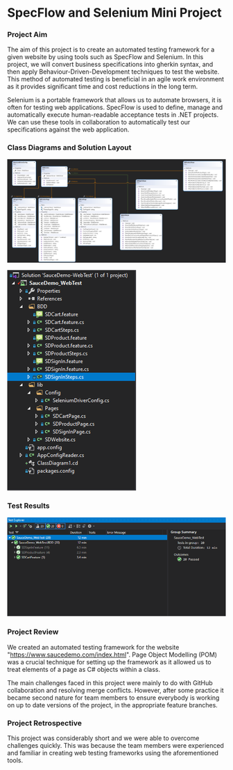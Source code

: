 # SpecFlow and Selenium Mini Project

### Project Aim

The aim of this project is to create an automated testing framework for a given website by using tools such as SpecFlow and Selenium. In this project, we will convert business specifications into gherkin syntax, and then apply Behaviour-Driven-Development techniques to test the website. This method of automated testing is beneficial in an agile work environment as it provides significant time and cost reductions in the long term.

Selenium is a portable framework that allows us to automate browsers, it is often for testing web applications. SpecFlow is used to define, manage and automatically execute human-readable acceptance tests in .NET projects. We can use these tools in collaboration to automatically test our specifications against the web application.

### Class Diagrams and Solution Layout

![](https://raw.githubusercontent.com/Leonard-Atorough/Specflow-Selenium-MiniProject/dev/Images/Class%20Diagram.PNG)

![](https://raw.githubusercontent.com/Leonard-Atorough/Specflow-Selenium-MiniProject/dev/Images/Solution%20explorer.PNG)



### Test Results

![](https://raw.githubusercontent.com/Leonard-Atorough/Specflow-Selenium-MiniProject/leonard/Images/Test%20explorer.PNG)

### Project Review

We created an automated testing framework for the website "https://www.saucedemo.com/index.html". Page Object Modelling (POM) was a crucial technique for setting up the framework as it allowed us to treat elements of a page as C# objects within a class. 

The main challenges faced in this project were mainly to do with GitHub collaboration and resolving merge conflicts. However, after some practice it became second nature for team members to ensure everybody is working on up to date versions of the project, in the appropriate feature branches.

### Project Retrospective

This project was considerably short and we were able to overcome challenges quickly. This was because the team members were experienced and familiar in creating web testing frameworks using the aforementioned tools. 